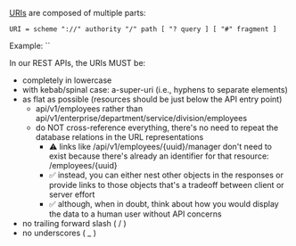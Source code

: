 [URIs](https://en.wikipedia.org/wiki/Uniform_Resource_Identifier) are composed of multiple parts:

`URI = scheme "://" authority "/" path [ "? query ] [ "#" fragment ]`

Example: ``

In our REST APIs, the URIs MUST be:
* completely in lowercase
* with kebab/spinal case: a-super-uri (i.e., hyphens to separate elements)
* as flat as possible (resources should be just below the API entry point)
  * api/v1/employees rather than api/v1/enterprise/department/service/division/employees
  * do NOT cross-reference everything, there's no need to repeat the database relations in the URL representations
    * ⚠️ links like /api/v1/employees/{uuid}/manager don't need to exist because there's already an identifier for that resource: /employees/{uuid}
    * :white_check_mark: instead, you can either nest other objects in the responses or provide links to those objects
that's a tradeoff between client or server effort
     * :white_check_mark: although, when in doubt, think about how you would display the data to a human user without API concerns 
* no trailing forward slash ( / )
* no underscores ( _ )